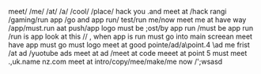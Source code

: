 meet/ /me/ /at/ /a/ /cool/ /place/ hack you .and meet at /hack rangi /gaming/run app /go and app run/ test/run me/now
meet me at have way /app/must.run aat push/app logo must be ;ost/by app run /must be app run /run is app
look at this // , when app is run must go into main screean meet have app must go must logo meet at good pointe/ad/a\point.4
\ad me frist /at ad /yuotube ads meet at ad /meet at code meeet at point 5 must meet .,uk.name nz.com
meet at intro/copy/mee/make/me now /';wsasd
